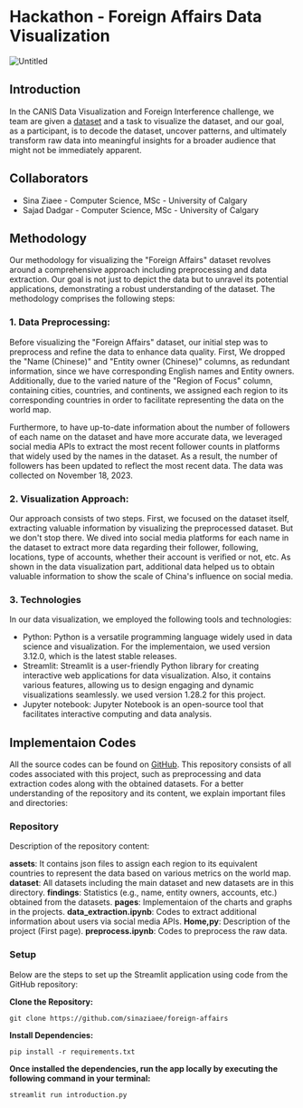 # Hackathon - Foreign Affairs Data Visualization

![Untitled](https://github.com/sinaziaee/foreign-affairs/assets/47991444/9d509efb-45f3-48a7-b6b6-6f326d14bcdc)

## Introduction

In the CANIS Data Visualization and Foreign Interference challenge, we team are given a  [dataset](https://kaggle.com/datasets/26d46af7be53af51e042cf9abc377731d0d53faec0a4cf713ffbf5dca3c364dc)  and a task to visualize the dataset, and our goal, as a participant, is to decode the dataset, uncover patterns, and ultimately transform raw data into meaningful insights for a broader audience that might not be immediately apparent.

## Collaborators

* Sina Ziaee - Computer Science, MSc - University of Calgary
* Sajad Dadgar - Computer Science, MSc - University of Calgary

## Methodology

Our methodology for visualizing the "Foreign Affairs" dataset revolves around a comprehensive approach including preprocessing and data extraction. Our goal is not just to depict the data but to unravel its potential applications, demonstrating a robust understanding of the dataset. The methodology comprises the following steps:


###  1. Data Preprocessing:

Before visualizing the "Foreign Affairs" dataset, our initial step was to preprocess and refine the data to enhance data quality. First, We dropped the "Name (Chinese)" and "Entity owner (Chinese)" columns, as redundant information, since we have corresponding English names and Entity owners. Additionally, due to the varied nature of the "Region of Focus" column, containing cities, countries, and continents, we assigned each region to its corresponding countries in order to facilitate representing the data on the world map.

Furthermore, to have up-to-date information about the number of followers of each name on the dataset and have more accurate data, we leveraged social media APIs to extract the most recent follower counts in platforms that widely used by the names in the dataset. As a result, the number of followers has been updated to reflect the most recent data. The data was collected on November 18, 2023.

### 2. Visualization Approach:

Our approach consists of two steps. First, we focused on the dataset itself, extracting valuable information by visualizing the preprocessed dataset. But we don't stop there. We dived into social media platforms for each name in the dataset to extract more data regarding their follower, following, locations, type of accounts, whether their account is verified or not, etc. As shown in the data visualization part, additional data helped us to obtain valuable information to show the scale of China's influence on social media.

### 3. Technologies

In our data visualization, we employed the following tools and technologies:
* Python: Python is a versatile programming language widely used in data science and visualization. For the implementaion, we used version 3.12.0, which is the latest stable releases.
* Streamlit: Streamlit is a user-friendly Python library for creating interactive web applications for data visualization. Also, it contains various features, allowing us to design engaging and dynamic visualizations seamlessly. we used version 1.28.2 for this project.
* Jupyter notebook: Jupyter Notebook is an open-source tool that facilitates interactive computing and data analysis.

## Implementaion Codes

All the source codes can be found on  [GitHub](https://github.com/sinaziaee/foreign-affairs). This repository consists of all codes associated with this project, such as preprocessing and data extraction codes along with the obtained datasets. For a better understanding of the repository and its content, we explain important files and directories:

### Repository

Description of the repository content:

**assets**: It contains json files to assign each region to its equivalent countries to represent the data based on various metrics on the world map.
**dataset**: All datasets including the main dataset and new datasets are in this directory.
**findings**: Statistics (e.g., name, entity owners, accounts, etc.) obtained from the datasets.
**pages**: Implementaion of the charts and graphs in the projects.
**data_extraction.ipynb**: Codes to extract additional information about users via social media APIs.
**Home,py**: Description of the project (First page).
**preprocess.ipynb**: Codes to preprocess the raw data.

### Setup

Below are the steps to set up the Streamlit application using code from the GitHub repository:

**Clone the Repository:**

`git clone https://github.com/sinaziaee/foreign-affairs`

**Install Dependencies:**

`pip install -r requirements.txt`

**Once installed the dependencies, run the app locally by executing the following command in your terminal:**

`streamlit run introduction.py`

